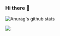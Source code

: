 ### Hi there 👋
![Anurag's github stats](https://github-readme-stats.vercel.app/api?username=cuongnt258&show_icons=true&theme=radical)

![](https://komarev.com/ghpvc/?username=cg2581)
